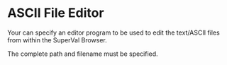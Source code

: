# ASCII File Editor

Your can specify an editor program to be used to edit the text/ASCII
files from within the SuperVal Browser.

The complete path and filename must be specified.
